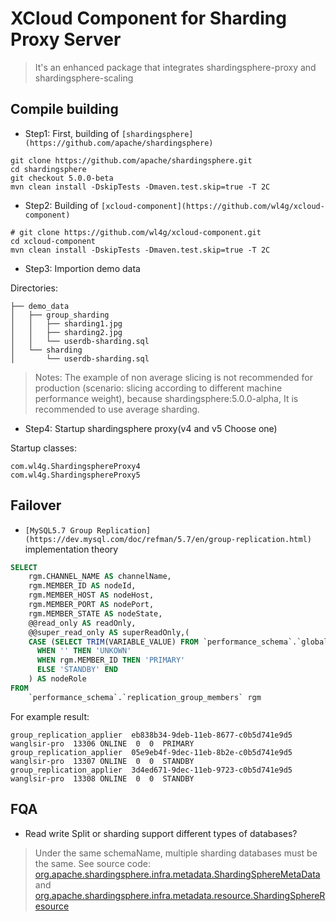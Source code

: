 # XCloud Component for Sharding Proxy Server
> It's an enhanced package that integrates shardingsphere-proxy and shardingsphere-scaling


## Compile building

- Step1: First, building of `[shardingsphere](https://github.com/apache/shardingsphere)`

```
git clone https://github.com/apache/shardingsphere.git
cd shardingsphere
git checkout 5.0.0-beta
mvn clean install -DskipTests -Dmaven.test.skip=true -T 2C
```

- Step2: Building of `[xcloud-component](https://github.com/wl4g/xcloud-component)`

```
# git clone https://github.com/wl4g/xcloud-component.git
cd xcloud-component
mvn clean install -DskipTests -Dmaven.test.skip=true -T 2C
```

- Step3: Importion demo data

Directories:

```
├── demo_data
│   ├── group_sharding
│   │   ├── sharding1.jpg
│   │   ├── sharding2.jpg
│   │   └── userdb-sharding.sql
│   └── sharding
│       └── userdb-sharding.sql
```

> Notes: The example of non average slicing is not recommended for production (scenario: slicing according to different machine performance weight), because shardingsphere:5.0.0-alpha, It is recommended to use average sharding.


- Step4: Startup shardingsphere proxy(v4 and v5 Choose one)  

Startup classes:

```
com.wl4g.ShardingsphereProxy4
com.wl4g.ShardingsphereProxy5
```


## Failover

- `[MySQL5.7 Group Replication](https://dev.mysql.com/doc/refman/5.7/en/group-replication.html)` implementation theory

```sql
SELECT
    rgm.CHANNEL_NAME AS channelName,
    rgm.MEMBER_ID AS nodeId,
    rgm.MEMBER_HOST AS nodeHost,
    rgm.MEMBER_PORT AS nodePort,
    rgm.MEMBER_STATE AS nodeState,
    @@read_only AS readOnly,
    @@super_read_only AS superReadOnly,(
    CASE (SELECT TRIM(VARIABLE_VALUE) FROM `performance_schema`.`global_status` WHERE VARIABLE_NAME = 'group_replication_primary_member')
      WHEN '' THEN 'UNKOWN'
      WHEN rgm.MEMBER_ID THEN 'PRIMARY'
      ELSE 'STANDBY' END
    ) AS nodeRole
FROM
    `performance_schema`.`replication_group_members` rgm
```

For example result:

```table
group_replication_applier  eb838b34-9deb-11eb-8677-c0b5d741e9d5  wanglsir-pro  13306 ONLINE  0  0  PRIMARY
group_replication_applier  05e9eb4f-9dec-11eb-8b2e-c0b5d741e9d5  wanglsir-pro  13307 ONLINE  0  0  STANDBY
group_replication_applier  3d4ed671-9dec-11eb-9723-c0b5d741e9d5  wanglsir-pro  13308 ONLINE  0  0  STANDBY
```


## FQA

- Read write Split or sharding support different types of databases?

> Under the same schemaName, multiple sharding databases must be the same. See source code: [org.apache.shardingsphere.infra.metadata.ShardingSphereMetaData](https://github.com/apache/shardingsphere/blob/5.0.0-beta/shardingsphere-infra/shardingsphere-infra-common/src/main/java/org/apache/shardingsphere/infra/metadata/ShardingSphereMetaData.java#L35) and [org.apache.shardingsphere.infra.metadata.resource.ShardingSphereResource](https://github.com/apache/shardingsphere/blob/5.0.0-beta/shardingsphere-infra/shardingsphere-infra-common/src/main/java/org/apache/shardingsphere/infra/metadata/resource/ShardingSphereResource.java#L43)


